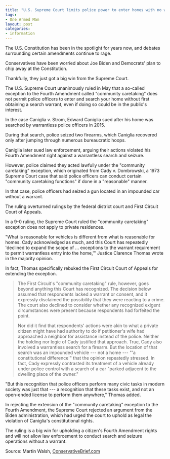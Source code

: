 ```yaml
---
title: "U.S. Supreme Court limits police power to enter homes with no warrant"
tags:
- One Armed Man
layout: post
categories:
- information
---
```


The U.S. Constitution has been in the spotlight for years now, and debates surrounding certain amendments continue to rage.

Conservatives have been worried about Joe Biden and Democrats' plan to chip away at the Constitution.

Thankfully, they just got a big win from the Supreme Court.

The U.S. Supreme Court unanimously ruled in May that a so-called exception to the Fourth Amendment called "community caretaking" does not permit police officers to enter and search your home without first obtaining a search warrant, even if doing so could be in the public's interest.

In the case Caniglia v. Strom, Edward Caniglia sued after his home was searched by warrantless police officers in 2015.

During that search, police seized two firearms, which Caniglia recovered only after jumping through numerous bureaucratic hoops.

Caniglia later sued law enforcement, arguing their actions violated his Fourth Amendment right against a warrantless search and seizure.

However, police claimed they acted lawfully under the "community caretaking" exception, which originated from Cady v. Dombrowski, a 1973 Supreme Court case that said police officers can conduct certain "community caretaking functions" if done in a "reasonable" manner.

In that case, police officers had seized a gun located in an impounded car without a warrant.

The ruling overturned rulings by the federal district court and First Circuit Court of Appeals.

In a 9-0 ruling, the Supreme Court ruled the "community caretaking" exception does not apply to private residences.

"What is reasonable for vehicles is different from what is reasonable for homes. Cady acknowledged as much, and this Court has repeatedly 'declined to expand the scope of ... exceptions to the warrant requirement to permit warrantless entry into the home,'" Justice Clarence Thomas wrote in the majority opinion.

In fact, Thomas specifically rebuked the First Circuit Court of Appeals for extending the exception.

> The First Circuit's "community caretaking" rule, however, goes beyond anything this Court has recognized. The decision below assumed that respondents lacked a warrant or consent, and it expressly disclaimed the possibility that they were reacting to a crime. The court also declined to consider whether any recognized exigent circumstances were present because respondents had forfeited the point.
> 
> Nor did it find that respondents' actions were akin to what a private citizen might have had authority to do if petitioner's wife had approached a neighbor for assistance instead of the police. Neither the holding nor logic of Cady justified that approach. True, Cady also involved a warrantless search for a firearm. But the location of that search was an impounded vehicle --- not a home --- "'a constitutional difference'" that the opinion repeatedly stressed. In fact, Cady expressly contrasted its treatment of a vehicle already under police control with a search of a car "parked adjacent to the dwelling place of the owner."

"But this recognition that police officers perform many civic tasks in modern society was just that --- a recognition that these tasks exist, and not an open-ended license to perform them anywhere," Thomas added.

In rejecting the extension of the "community caretaking" exception to the Fourth Amendment, the Supreme Court rejected an argument from the Biden administration, which had urged the court to uphold as legal the violation of Caniglia's constitutional rights.

The ruling is a big win for upholding a citizen's Fourth Amendment rights and will not allow law enforcement to conduct search and seizure operations without a warrant.

Source: Martin Walsh, [ConservativeBrief.com](https://conservativebrief.com/court-limits-48677/)